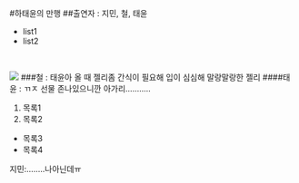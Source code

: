 #하태윤의 만행
##출연자 : 지민, 철, 태윤
<br/>

* list1
* list2
<br/>

  
![](https://i.imgur.com/NsIBlBT.jpg)
###철 : 태윤아 올 때 젤리좀 간식이 필요해 입이 심심해 말랑말랑한 젤리
####태윤 : ㄲㅈ 선물 존나있으니깐 아가리...........
1. 목록1
1. 목록2
* 목록3
* 목록4
  
지민:........나아닌데ㅠ